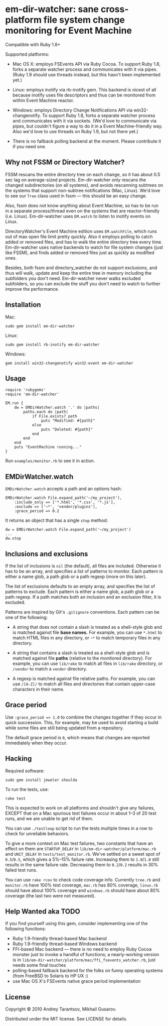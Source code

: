 em-dir-watcher: sane cross-platform file system change monitoring for Event Machine
===================================================================================

Compatible with Ruby 1.8+

Supported platforms:

* Mac OS X: employs FSEvents API via Ruby Cocoa. To support Ruby 1.8, forks a separate watcher process and communicates with it via pipes. (Ruby 1.9 should use threads instead, but this hasn't been implemented yet.)

* Linux: employs inotify via rb-inotify gem. This backend is nicest of all because inotify uses file descriptors and thus can be monitored from within Event Machine reactor.

* Windows: employs Directory Change Notifications API via win32-changenotify. To support Ruby 1.8, forks a separate watcher process and communicates with it via sockets. (We'd love to communicate via pipes, but couldn't figure a way to do it in a Event Machine-friendly way. Also we'd love to use threads on Ruby 1.9, but not there yet.)

* There is no fallback polling backend at the moment. Please contribute it if you need one.


Why not FSSM or Directory Watcher?
--------------------------------------

FSSM rescans the entire directory tree on each change, so it has about 0.5 sec lag on average-sized projects. Em-dir-watcher only rescans the changed subdirectories (on all systems), and avoids rescanning subtrees on the systems that support non-subtree notifications (Mac, Linux). We'd love to see our `Tree` class used in fssm — this should be an easy change.

Also, fssm does not know anything about Event Machine, so has to be run in a separate process/thread even on the systems that are reactor-friendly (i.e. Linux). Em-dir-watcher uses `EM.watch` to listen to inotify events on Linux.

DirectoryWatcher's Event Machine edition uses `EM.watchFile`, which runs out of max open file limit pretty quickly. Also it employs polling to catch added or removed files, and has to walk the entire directory tree every time. Em-dir-watcher uses native backends to watch for file system changes (just like FSSM), and finds added or removed files just as quickly as modified ones.

Besides, both fssm and directory_watcher do not support exclusions, and thus will walk, update and keep the entire tree in memory including the subfolders you don't need. Em-dir-watcher never walks excluded subfolders, so you can exclude the stuff you don't need to watch to further improve the performance.


Installation
------------

Mac:

    sudo gem install em-dir-watcher

Linux:

    sudo gem install rb-inotify em-dir-watcher

Windows:

    gem install win32-changenotify win32-event em-dir-watcher


Usage
-----

    require 'rubygems'
    require 'em-dir-watcher'

    EM.run {
        dw = EMDirWatcher.watch '.' do |paths|
            paths.each do |path|
                if File.exists? path
                    puts "Modified: #{path}"
                else
                    puts "Deleted: #{path}"
                end
            end
        end
        puts "EventMachine running..."
    }

Run `examples/monitor.rb` to see it in action.


EMDirWatcher.watch
------------------

`EMDirWatcher.watch` accepts a path and an options hash:

    EMDirWatcher.watch File.expand_path('~/my_project'),
        :include_only => ['*.html', '*.css', '*.js'],
        :exclude => ['~*', 'vendor/plugins'],
        :grace_period => 0.2

It returns an object that has a single `stop` method:

    dw = EMDirWatcher.watch File.expand_path('~/my_project')
    ...
    dw.stop


Inclusions and exclusions
-------------------------

If the list of inclusions is `nil` (the default), all files are included. Otherwise it has to be an array, and specifies a list of patterns to monitor. Each pattern is either a name glob, a path glob or a path regexp (more on this later).

The list of exclusions defaults to an empty array, and specifies the list of patterns to exclude. Each pattern is either a name glob, a path glob or a path regexp. If a path matches both an inclusion and an exclusion filter, it is excluded.

Patterns are inspired by Git's `.gitignore` conventions. Each pattern can be one of the following:

* A string that does not contain a slash is treated as a shell-style glob and is matched against file **base names.** For example, you can use `*.html` to match HTML files in any directory, or `~*` to match temporary files in any directory.

* A string that contains a slash is treated as a shell-style glob and is matched against file **paths** (relative to the monitored directory). For example, you can use `lib/rake` to match all files in `lib/rake` directory, or `/vendor` to match a `vendor` directory.

* A regexp is matched against file relative paths. For example, you can use `/[A-Z]/` to match all files and directories that contain upper-case characters in their name.


Grace period
------------

Use `:grace_period => 1.0` to combine the changes together if they occur in quick succession. This, for example, may be used to avoid starting a build while some files are still being updated from a repository.

The default grace period is `0`, which means that changes are reported immediately when they occur.


Hacking
-------

Required software:

    sudo gem install jeweler shoulda

To run the tests, use:

    rake test

This is expected to work on all platforms and shouldn't give any failures, EXCEPT that on a Mac spurious test failures occur in about 1–3 of 20 test runs, and we are unable to get rid of them.

You can use `./testloop` script to run the tests multiple times in a row to check for unreliable behaviors.

To give a more context on Mac test failures, two constants that have an effect on them are `STARTUP_DELAY` in `lib/em-dir-watcher/platform/mac.rb` and `UNIT_DELAY` in `tests/test_monitor.rb`. We've settled on a sweet spot of `0.5`/`0.5`, which gives a 5%–15% failure rate. Increasing them to `1.0`/`1.0` still results in the same failure rate. Decreasing them to `0.2`/`0.2` results in 30% failed test runs.

You can use `rake rcov` to check code coverage info. Currently `tree.rb` and `monitor.rb` have 100% test coverage, `mac.rb` has 80% coverage, `linux.rb` should have about 100% coverage and `windows.rb` should have about 80% coverage (the last two were not measured).


Help Wanted aka TODO
--------------------

If you find yourself using this gem, consider implementing one of the following functions:

* Ruby 1.9-friendly thread-based Mac backend
* Ruby 1.9-friendly thread-based Windows backend
* FFI-based Mac backend — there is no need to employ Ruby Cocoa monster just to invoke a handful of functions; a nearly-working version is in `lib/em-dir-watcher/platform/mac/ffi_fsevents_watcher.rb`, just needs some final touches
* polling-based fallback backend for the folks on funny operating systems (from FreeBSD to Solaris to HP UX :)
* use Mac OS X's FSEvents native grace period implementation


License
-------

Copyright © 2010 Andrey Tarantsov, Mikhail Gusarov.

Distributed under the MIT license. See LICENSE for details.

